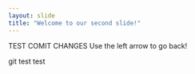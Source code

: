 ```yaml
---
layout: slide
title: "Welcome to our second slide!"
---
```

TEST COMIT CHANGES
Use the left arrow to go back!

git test test
